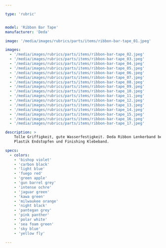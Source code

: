 ```yaml
---

type: 'rubric'


model: 'Ribbon Bar Tape'
manufacturer: 'Deda'

image: '/media/images/rubrics/parts/items/ribbon-bar-tape_01.jpeg'

images:
  - '/media/images/rubrics/parts/items/ribbon-bar-tape_02.jpeg'
  - '/media/images/rubrics/parts/items/ribbon-bar-tape_03.jpeg'
  - '/media/images/rubrics/parts/items/ribbon-bar-tape_04.jpeg'
  - '/media/images/rubrics/parts/items/ribbon-bar-tape_05.jpeg'
  - '/media/images/rubrics/parts/items/ribbon-bar-tape_06.jpeg'
  - '/media/images/rubrics/parts/items/ribbon-bar-tape_07.jpeg'
  - '/media/images/rubrics/parts/items/ribbon-bar-tape_08.jpeg'
  - '/media/images/rubrics/parts/items/ribbon-bar-tape_09.jpeg'
  - '/media/images/rubrics/parts/items/ribbon-bar-tape_10.jpeg'
  - '/media/images/rubrics/parts/items/ribbon-bar-tape_11.jpeg'
  - '/media/images/rubrics/parts/items/ribbon-bar-tape_12.jpeg'
  - '/media/images/rubrics/parts/items/ribbon-bar-tape_13.jpeg'
  - '/media/images/rubrics/parts/items/ribbon-bar-tape_14.jpeg'
  - '/media/images/rubrics/parts/items/ribbon-bar-tape_15.jpeg'
  - '/media/images/rubrics/parts/items/ribbon-bar-tape_16.jpeg'
  - '/media/images/rubrics/parts/items/ribbon-bar-tape_17.jpeg'

description: >
    Tolle Griffigkeit, gute Wasserfestigkeit. Deda Ribbon Lenkerband beinhaltet Chromfarbene 
    Plastik Endstopfen und Finishing Klebeband.

specs:
  - colors:
    - 'bishop violet'
    - 'carbon black'
    - 'light blue'
    - 'fuego red'
    - 'green apple'
    - 'gun barrel grey'
    - 'intense ochre'
    - 'jaguar green'
    - 'kawa green'
    - 'milwaukee orange'
    - 'night black'
    - 'pantegan grey'
    - 'pink panther'
    - 'polar white'
    - 'sea foam green'
    - 'sky blue'
    - 'yellow fly'

---
```

